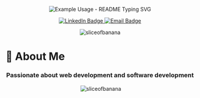<p align="center">
  <img src="https://readme-typing-svg.demolab.com/?lines=Hello,+how+are+you?;I'm+Genesis+Jr;I+do+website+for+a+living!&font=Fira%20Code&center=true&width=380&height=120&duration=4000&pause=1000" alt="Example Usage - README Typing SVG">
</p>

<div align="center">
 <a href="https://www.linkedin.com/in/genesis-esdrilon-jr-198ba31a0/">
    <img src="https://img.shields.io/badge/LinkedIn-blue?style=for-the-badge&logo=linkedin&logoColor=white" alt="LinkedIn Badge"/>
  </a>
  <a href="sliceofbanana02@gmail.com">
    <img src="https://img.shields.io/badge/Email-white?style=for-the-badge&logo=gmail&logoColor=black" alt="Email Badge"/>
  </a>
  <p> <img src="https://komarev.com/ghpvc/?username=sliceofbanana&label=Profile%20views&color=0e75b6&style=flat" alt="sliceofbanana" /> </p>
</div>

<div align="center">
<h1 align="left">🚀 About Me</h1>
<h3>Passionate about web development and software development</h3>
<p>
  &nbsp;<img align="center" id="github-stats" src="https://github-readme-stats.vercel.app/api?username=sliceofbanana" alt="sliceofbanana" />
</p>

<script>
  function refreshGitHubStats() {
    const img = document.getElementById('github-stats');
    img.src = 'https://github-readme-stats.vercel.app/api?username=sliceofbanana&' + new Date().getTime();
  }
  setInterval(refreshGitHubStats, 1800000);
</script>

